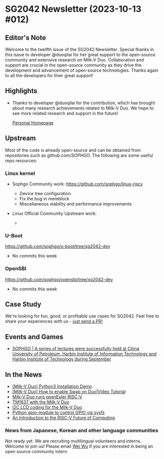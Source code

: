 # SG2042 Newsletter (2023-10-13 #012)

## Editor's Note

Welcome to the twelfth issue of the SG2042 Newsletter. Special thanks in this issue to developer @duoqilai for her great support to the open-source community and extensive research on Milk-V Duo. Collaboration and support are crucial in the open-source community as they drive the development and advancement of open-source technologies. Thanks again to all the developers for their great support!

## Highlights

+ Thanks to developer @duoqilai for the contribution, which has brought about many research achievements related to Milk-V Duo. We hope to see more related research and support in the future!

  [Personal Homepage](https://space.bilibili.com/1829697)

## Upstream

Most of the code is already open-source and can be obtained from repositories such as github.com/SOPHGO. The following are some useful repo resources:

### Linux kernel

+ Sophgo Community work: https://github.com/sophgo/linux-riscv

  + Device tree configuration
  + Fix the bug in memblock
  + Miscellaneous stability and performance improvements


+ Linux Official Community Upstream work:

  + 

### U-Boot

https://github.com/sophgo/u-boot/tree/sg2042-dev

+ No commits this week

### OpenSBI

https://github.com/sophgo/opensbi/tree/sg2042-dev

+ No commits this week

## Case Study

We're looking for fun, good, or profitable use cases for SG2042. Feel free to share your experiences with us - [just send a PR!](https://github.com/sophgocommunity/SG2042-Newsletter/pulls)

## Events and Games

+ [SOPHGO | A series of lectures were successfully held at China University of Petroleum, Harbin Institute of Information Technology and Harbin Institute of Technology during September](https://mp.weixin.qq.com/s/9WTtIkgO6nZyajxjXL2wWQ)

## In the News

+ [[Milk-V Duo] Python3 Installation Demo](https://b23.tv/n01S3s9)
+ [[Milk-V Duo] How to enable Swap on Duo|Video Tutorial](https://www.bilibili.com/video/BV18841167gs/)
+ [Milk-V Duo runs openEuler RISC-V](https://forum.sophgo.com/t/milk-v-duo-runs-openeuler-risc-v/334)
+ [TM1637 with the Milk-V Duo](http://ghmicro.com/blog/milkv-duo-3)
+ [I2C LCD coding for the Milk-V Duo](http://ghmicro.com/blog/milkv-duo-2)
+ [Python gpio-module to control GPIO via sysfs](https://community.milkv.io/t/python-gpio-module-to-control-gpio-via-sysfs/706)
+ [An Introduction to the RISC-V Future of Computing](https://www.youtube.com/watch?v=z-GoLDQHYsE)

### News from Japanese, Korean and other language communities

Not ready yet. We are recruiting multilingual volunteers and interns. Welcome to join us! Please email [Wei Wu](mailto:wuwei2016@iscas.ac.cn) if you are interested in being an open source community intern.
